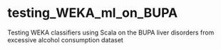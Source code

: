 # testing_WEKA_ml_on_BUPA
Testing WEKA classifiers using Scala on the BUPA liver disorders from excessive alcohol consumption dataset
